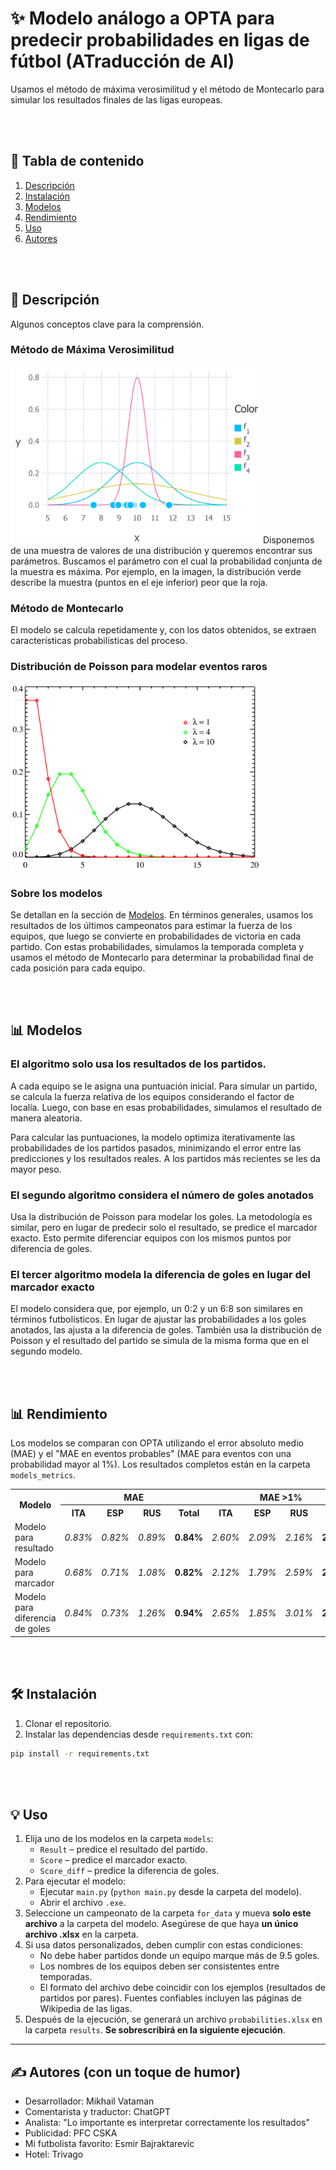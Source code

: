 # ✨ Modelo análogo a OPTA para predecir probabilidades en ligas de fútbol (ATraducción de AI)
Usamos el método de máxima verosimilitud y el método de Montecarlo para simular los resultados finales de las ligas europeas.

<br><br>

## 📌 Tabla de contenido
1. [Descripción](#descripcion)
2. [Instalación](#instalacion)
3. [Modelos](#modelos)
4. [Rendimiento](#rendimiento)
5. [Uso](#uso)
6. [Autores](#autores)

<br><br>
## <a name="descripcion">📖 Descripción
Algunos conceptos clave para la comprensión.

### Método de Máxima Verosimilitud
<img src="images/MMP_for_README.png" width="400" />
Disponemos de una muestra de valores de una distribución y queremos encontrar sus parámetros.
Buscamos el parámetro con el cual la probabilidad conjunta de la muestra es máxima.
Por ejemplo, en la imagen, la distribución verde describe la muestra (puntos en el eje inferior) peor que la roja.

### Método de Montecarlo
El modelo se calcula repetidamente y, con los datos obtenidos, se extraen características probabilísticas del proceso.

### Distribución de Poisson para modelar eventos raros
<img src="images/Poasson_dist.png" width="400" />

### Sobre los modelos
Se detallan en la sección de [Modelos](#modelos). En términos generales, usamos los resultados de los últimos campeonatos para estimar la fuerza de los equipos, que luego se convierte en probabilidades de victoria en cada partido. Con estas probabilidades, simulamos la temporada completa y usamos el método de Montecarlo para determinar la probabilidad final de cada posición para cada equipo.

<br><br>
## <a name="modelos">📊 Modelos
### El algoritmo solo usa los resultados de los partidos.
A cada equipo se le asigna una puntuación inicial. Para simular un partido, se calcula la fuerza relativa de los equipos considerando el factor de localía. Luego, con base en esas probabilidades, simulamos el resultado de manera aleatoria.

Para calcular las puntuaciones, la modelo optimiza iterativamente las probabilidades de los partidos pasados, minimizando el error entre las predicciones y los resultados reales. A los partidos más recientes se les da mayor peso.

### El segundo algoritmo considera el número de goles anotados
Usa la distribución de Poisson para modelar los goles. La metodología es similar, pero en lugar de predecir solo el resultado, se predice el marcador exacto. Esto permite diferenciar equipos con los mismos puntos por diferencia de goles.

### El tercer algoritmo modela la diferencia de goles en lugar del marcador exacto
El modelo considera que, por ejemplo, un 0:2 y un 6:8 son similares en términos futbolísticos. En lugar de ajustar las probabilidades a los goles anotados, las ajusta a la diferencia de goles. También usa la distribución de Poisson y el resultado del partido se simula de la misma forma que en el segundo modelo.

<br><br>
## <a name="rendimiento">📊 Rendimiento
Los modelos se comparan con OPTA utilizando el error absoluto medio (MAE) y el "MAE en eventos probables" (MAE para eventos con una probabilidad mayor al 1%). Los resultados completos están en la carpeta `models_metrics`.

<table>
  <tr>
    <th rowspan="2">Modelo</th>
    <th colspan="4">MAE</th>
    <th colspan="4">MAE >1%</th>
    <th rowspan="2">Tiempo de entrenamiento</th>
  </tr>
  <tr>
    <th>ITA</th> <th>ESP</th> <th>RUS</th> <th>Total</th>
    <th>ITA</th> <th>ESP</th> <th>RUS</th> <th>Total</th>
  </tr>
  <tr>
    <td>Modelo para resultado</td> <td><i>0.83%</i></td> <td><i>0.82%</i></td> <td><i>0.89%</i></td> <td><strong>0.84%</strong></td>
    <td><i>2.60%</i></td> <td><i>2.09%</i></td> <td><i>2.16%</i></td> <td><strong>2.28%</strong></td> <td>Muy rápido</td>
  </tr>
  <tr>
    <td>Modelo para marcador</td> <td><i>0.68%</i></td> <td><i>0.71%</i></td> <td><i>1.08%</i></td> <td><strong>0.82%</strong></td>
    <td><i>2.12%</i></td> <td><i>1.79%</i></td> <td><i>2.59%</i></td> <td><strong>2.16%</strong></td> <td>Rápido</td>
  </tr>
  <tr>
    <td>Modelo para diferencia de goles</td> <td><i>0.84%</i></td> <td><i>0.73%</i></td> <td><i>1.26%</i></td> <td><strong>0.94%</strong></td>
    <td><i>2.65%</i></td> <td><i>1.85%</i></td> <td><i>3.01%</i></td> <td><strong>2.5%</strong></td> <td>Despacio (4-5 min)</td>
  </tr>
</table>

<br><br>
## <a name="instalacion">🛠 Instalación
1. Clonar el repositorio.
2. Instalar las dependencias desde `requirements.txt` con:
```bash
pip install -r requirements.txt
```

<br><br>
## <a name="uso">💡 Uso
1. Elija uno de los modelos en la carpeta `models`:
   - `Result` – predice el resultado del partido.
   - `Score` – predice el marcador exacto.
   - `Score_diff` – predice la diferencia de goles.
2. Para ejecutar el modelo:
   - Ejecutar `main.py` (`python main.py` desde la carpeta del modelo).
   - Abrir el archivo `.exe`.
3. Seleccione un campeonato de la carpeta `for_data` y mueva **solo este archivo** a la carpeta del modelo.
   Asegúrese de que haya **un único archivo .xlsx** en la carpeta.
4. Si usa datos personalizados, deben cumplir con estas condiciones:
   - No debe haber partidos donde un equipo marque más de 9.5 goles.
   - Los nombres de los equipos deben ser consistentes entre temporadas.
   - El formato del archivo debe coincidir con los ejemplos (resultados de partidos por pares).
     Fuentes confiables incluyen las páginas de Wikipedia de las ligas.
5. Después de la ejecución, se generará un archivo `probabilities.xlsx` en la carpeta `results`.
   **Se sobrescribirá en la siguiente ejecución**.

---
## <a name="autores">✍️ Autores (con un toque de humor)
- Desarrollador: Mikhail Vataman
- Comentarista y traductor: ChatGPT
- Analista: "Lo importante es interpretar correctamente los resultados"
- Publicidad: PFC CSKA
- Mi futbolista favorito: Esmir Bajraktarevic
- Hotel: Trivago

